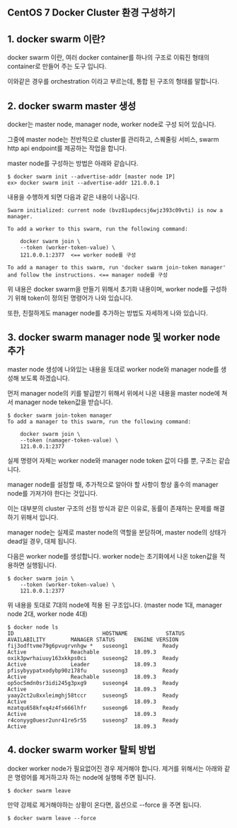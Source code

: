## CentOS 7 Docker Cluster 환경 구성하기

## 1. docker swarm 이란?
docker swarm 이란, 여러 docker container를 하나의 구조로 이뤄진 형태의 container로 만들어 주는 도구 입니다.

이와같은 경우를 orchestration 이라고 부르는데, 통합 된 구조의 형태를 말합니다.

## 2. docker swarm master 생성
docker는 master node, manager node, worker node로 구성 되어 있습니다. 

그중에 master node는 전반적으로 cluster를 관리하고, 스퀘줄링 서비스, swarm http api endpoint를 제공하는 작업을 합니다.

master node를 구성하는 방법은 아래와 같습니다.
```{text}
$ docker swarm init --advertise-addr [master node IP]
ex> docker swarm init --advertise-addr 121.0.0.1
```

내용을 수행하게 되면 다음과 같은 내용이 나옵니다.
```{text}
Swarm initialized: current node (bvz81updecsj6wjz393c09vti) is now a manager.

To add a worker to this swarm, run the following command:

    docker swarm join \
    --token (worker-token-value) \
    121.0.0.1:2377  <== worker node를 구성

To add a manager to this swarm, run 'docker swarm join-token manager' and follow the instructions. <== manager node를 구성
```

위 내용은 docker swarm을 만들기 위해서 초기화 내용이며, worker node를 구성하기 위해 token이 정의된 명령어가 나와 있습니다.

또한, 친절하게도 manager node를 추가하는 방법도 자세하게 나와 있습니다.


## 3. docker swarm manager node 및 worker node 추가
master node 생성에 나와있는 내용을 토대로 worker node와 manager node를 생성해 보도록 하겠습니다.

먼저 manager node의 키를 발급받기 위해서 위에서 나온 내용을 master node에 쳐서 manager node teken값을 받습니다.
```{text}
$ docker swarm join-token manager
To add a manager to this swarm, run the following command:

    docker swarm join \
    --token (namager-token-value) \
    121.0.0.1:2377
```

실제 명령어 자체는 worker node와 manager node token 값이 다를 뿐, 구조는 같습니다. 

manager node를 설정할 때, 추가적으로 알아야 할 사항이 항상 홀수의 manager node를 가져가야 한다는 것입니다.

이는 대부분의 cluster 구조의 선점 방식과 같은 이유로, 동률이 존재하는 문제를 해결하기 위해서 입니다.

manager node는 실제로 master node의 역할을 분담하며, master node의 상태가 dead일 경우, 대체 됩니다.

다음은 worker node를 생성합니다. worker node는 초기화에서 나온 token값을 적용하면 실행됩니다.
```{text}
$ docker swarm join \
    --token (worker-token-value) \
    121.0.0.1:2377
``` 

위 내용을 토대로 7대의 node에 적용 된 구조입니다. (master node 1대, manager node 2대, worker node 4대)
```{text}
$ docker node ls
ID                            HOSTNAME            STATUS              AVAILABILITY        MANAGER STATUS      ENGINE VERSION
fij3odftvme79g6pvugrvnhgw *   suseong1           Ready               Active              Reachable           18.09.3
oxik3pwrhaiuuy163xkkps0ci     suseong2           Ready               Active              Leader              18.09.3
pfisybyypatxodybp90z178fu     suseong3           Ready               Active              Reachable           18.09.3
op5oc5mdn0sr3idi245g3pxg9     suseong4           Ready               Active                                  18.09.3
yaay2ct2u8xxleimghj58tccr     suseong5           Ready               Active                                  18.09.3
mzatqu658kfxq4z4fs666lhfr     suseong6           Ready               Active                                  18.09.3
r4conyyg0uesr2unr41re5r55     suseong7           Ready               Active                                  18.09.3
```

## 4. docker swarm worker 탈퇴 방법
docker worker node가 필요없어진 경우 제거해야 합니다. 제거를 위해서는 아래와 같은 명령어를 제거하고자 하는 node에 실행해 주면 됩니다.
```{text}
$ docker swarm leave
```

만약 강제로 제거해야하는 상황이 온다면, 옵션으로 --force 을 주면 됩니다.
```{text}
$ docker swarm leave --force
```
